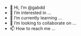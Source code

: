- 👋 Hi, I’m @gabdd
- 👀 I’m interested in ...
- 🌱 I’m currently learning ...
- 💞️ I’m looking to collaborate on ...
- 📫 How to reach me ...

<!---
gabdd/gabdd is a ✨ special ✨ repository because its `README.md` (this file) appears on your GitHub profile.
You can click the Preview link to take a look at your changes.
--->
